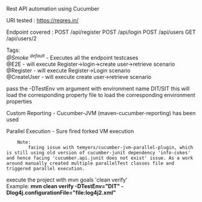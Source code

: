Rest API automation using Cucumber

URI tested : https://reqres.in/

Endpoint covered :
	POST	/api/register
	POST	/api/login 
	POST	/api/users
	GET		/api/users/2

Tags:<br>
	<i>@Smoke <sup>default</sup></i>		-	Executes all the endpoint testcases <br>
	@E2E				-	will execute Register->login->create user->retrieve scenario<br>
	@Register			-	will execute Register->Login scenario<br>
	@CreateUser			-	will execute create user->retrieve scenario<br>
	
pass the -DTestEnv vm argument with environment name DIT/SIT this will load the corresponding property file to load the corresponding environment properties

Custom Reporting - Cucumber-JVM (maven-cucumber-reporting) has been used

Parallel Execution - Sure fired forked VM execution

		Note:	
			facing issue with temyers/cucumber-jvm-parallel-plugin, which is still using old version of cucumber-junit dependency 'info-cukes' and hence facing 'cucumber.api.junit does not exist' issue. As a work around manually created multiple parallelTest classes file and triggered parallel execution.
			
execute the project with mvn goals 'clean verify'<br>Example: <b>mvn clean verify -DTestEnv="DIT" -Dlog4j.configurationFile="file:log4j2.xml"</b>


			